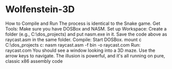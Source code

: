# Wolfenstein-3D
How to Compile and Run
The process is identical to the Snake game.
Get Tools: Make sure you have DOSBox and NASM.
Set up Workspace: Create a folder (e.g., C:\dos_projects\) and put nasm.exe in it. Save the code above as raycast.asm in the same folder.
Compile:
Start DOSBox.
mount c C:\dos_projects
c:
nasm raycast.asm -f bin -o raycast.com
Run:
raycast.com
You should see a window looking into a 3D maze. Use the arrow keys to navigate. The illusion is powerful, and it's all running on pure, classic x86 assembly code

